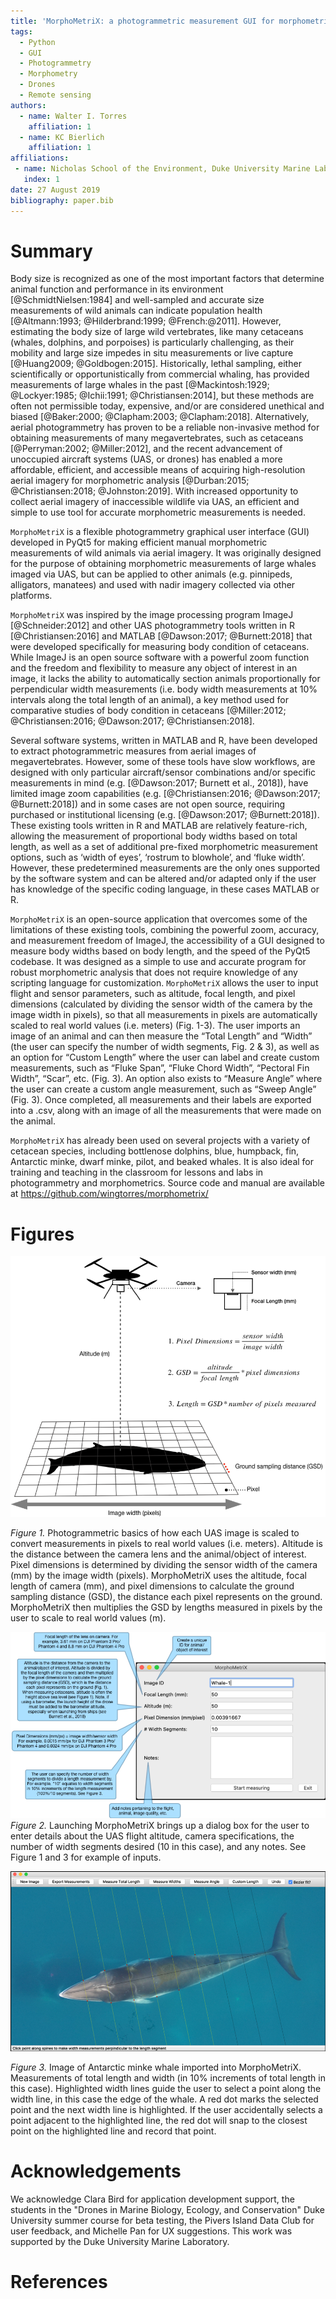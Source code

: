 ```yaml
---
title: 'MorphoMetriX: a photogrammetric measurement GUI for morphometric analysis of megafauna.'
tags:
  - Python
  - GUI
  - Photogrammetry
  - Morphometry
  - Drones
  - Remote sensing
authors:
  - name: Walter I. Torres
    affiliation: 1
  - name: KC Bierlich
    affiliation: 1
affiliations:
 - name: Nicholas School of the Environment, Duke University Marine Laboratory
   index: 1
date: 27 August 2019
bibliography: paper.bib
---
```


# Summary

Body size is recognized as one of the most important factors that determine animal function and performance in its environment [@SchmidtNielsen:1984] and well-sampled and accurate size measurements of wild animals can indicate population health [@Altmann:1993; @Hilderbrand:1999; @French:@2011]. However, estimating the body size of large wild vertebrates, like many cetaceans (whales, dolphins, and porpoises) is particularly challenging, as their mobility and large size impedes in situ measurements or live capture [@Huang2009; @Goldbogen:2015]. Historically, lethal sampling, either scientifically or opportunistically from commercial whaling, has provided measurements of large whales in the past [@Mackintosh:1929; @Lockyer:1985; @Ichii:1991; @Christiansen:2014], but these methods are often not permissible today, expensive, and/or are considered unethical and biased [@Baker:2000; @Clapham:2003; @Clapham:2018]. Alternatively, aerial photogrammetry has proven to be a reliable non-invasive method for obtaining measurements of many megavertebrates, such as cetaceans [@Perryman:2002; @Miller:2012], and the recent advancement of unoccupied aircraft systems (UAS, or drones) has enabled a more affordable, efficient, and accessible means of acquiring high-resolution aerial imagery for morphometric analysis [@Durban:2015; @Christiansen:2018; @Johnston:2019]. With increased opportunity to collect aerial imagery of inaccessible wildlife via UAS, an efficient and simple to use tool for accurate morphometric measurements is needed. 

``MorphoMetriX`` is a flexible photogrammetry graphical user interface (GUI) developed in PyQt5 for making efficient manual morphometric measurements of wild animals via aerial imagery. It was originally designed for the purpose of obtaining morphometric measurements of large whales imaged via UAS, but can be applied to other animals (e.g. pinnipeds, alligators, manatees) and used with nadir imagery collected via other platforms. 

``MorphoMetriX`` was inspired by the image processing program ImageJ [@Schneider:2012] and other UAS photogrammetry tools written in R [@Christiansen:2016] and MATLAB [@Dawson:2017; @Burnett:2018] that were developed specifically for measuring body condition of cetaceans. While ImageJ is an open source software with a powerful zoom function and the freedom and flexibility to measure any object of interest in an image, it lacks the ability to automatically section animals proportionally for perpendicular width measurements (i.e. body width measurements at 10% intervals along the total length of an animal), a key method used for comparative studies of body condition in cetaceans [@Miller:2012; @Christiansen:2016; @Dawson:2017; @Christiansen:2018].

Several software systems, written in MATLAB and R, have been developed to extract photogrammetric measures from aerial images of megavertebrates. However, some of these tools have slow workflows, are designed with only particular aircraft/sensor combinations and/or specific measurements in mind (e.g. [@Dawson:2017; Burnett et al., 2018]), have limited image zoom capabilities (e.g. [@Christiansen:2016; @Dawson:2017; @Burnett:2018]) and in some cases are not open source, requiring purchased or institutional licensing (e.g. [@Dawson:2017; @Burnett:2018]). These existing tools written in R and MATLAB are relatively feature-rich, allowing the measurement of proportional body widths based on total length, as well as a set of additional pre-fixed morphometric measurement options, such as ‘width of eyes’, ‘rostrum to blowhole’, and ‘fluke width’.  However, these predetermined measurements are the only ones supported by the software system and can be altered and/or adapted only if the user has knowledge of the specific coding language, in these cases MATLAB or R.

``MorphoMetriX`` is an open-source application that overcomes some of the limitations of these existing tools, combining the powerful zoom, accuracy, and measurement freedom of ImageJ, the accessibility of a GUI designed to measure body widths based on body length, and the speed of the PyQt5 codebase. It was designed as a simple to use and accurate program for robust morphometric analysis that does not require knowledge of any scripting language for customization. ``MorphoMetriX`` allows the user to input flight and sensor parameters, such as altitude, focal length, and pixel dimensions (calculated by dividing the sensor width of the camera by the image width in pixels), so that all measurements in pixels are automatically scaled to real world values (i.e. meters) (Fig. 1-3). The user imports an image of an animal and can then measure the “Total Length” and “Width” (the user can specify the number of width segments, Fig. 2 & 3), as well as an option for “Custom Length” where the user can label and create custom measurements, such as “Fluke Span”, “Fluke Chord Width”, “Pectoral Fin Width”, “Scar”, etc. (Fig. 3). An option also exists to “Measure Angle” where the user can create a custom angle measurement, such as “Sweep Angle” (Fig. 3). Once completed, all measurements and their labels are exported into a .csv, along with an image of all the measurements that were made on the animal. 

``MorphoMetriX`` has already been used on several projects with a variety of cetacean species, including bottlenose dolphins, blue, humpback, fin, Antarctic minke, dwarf minke, pilot, and beaked whales. It is also ideal for training and teaching in the classroom for lessons and labs in photogrammetry and morphometrics. Source code and manual are available at https://github.com/wingtorres/morphometrix/

# Figures
![Photogrammetry](../images/figure1.png)


*Figure 1.* Photogrammetric basics of how each UAS image is scaled to convert measurements in pixels to real world values (i.e. meters). Altitude is the distance between the camera lens and the animal/object of interest. Pixel dimensions is determined by dividing the sensor width of the camera (mm) by the image width (pixels). MorphoMetriX uses the altitude, focal length of camera (mm), and pixel dimensions to calculate the ground sampling distance (GSD), the distance each pixel represents on the ground. MorphoMetriX then multiplies the GSD by lengths measured in pixels by the user to scale to real world values (m). 


![Opening Window](../images/figure2.png)
*Figure 2.* Launching MorphoMetriX brings up a dialog box for the user to enter details about the UAS flight altitude, camera specifications, the number of width segments desired (10 in this case), and any notes. See Figure 1 and 3 for example of inputs.


![GUI](../images/figure3.png)


*Figure 3.* Image of Antarctic minke whale imported into MorphoMetriX. Measurements of total length and width (in 10% increments of total length in this case). Highlighted width lines guide the user to select a point along the width line, in this case the edge of the whale. A red dot marks the selected point and the next width line is highlighted. If the user accidentally selects a point adjacent to the highlighted line, the red dot will snap to the closest point on the highlighted line and record that point. 

# Acknowledgements

We acknowledge Clara Bird for application development support, the students in the "Drones in Marine Biology, Ecology, and Conservation" Duke University summer course for beta testing, the Pivers Island Data Club for user feedback, and Michelle Pan for UX suggestions. This work was supported by the Duke University Marine Laboratory.

# References
